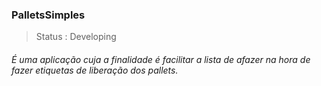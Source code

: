 ### PalletsSimples

>Status : Developing 

###### É uma aplicação cuja a finalidade é facilitar a lista de afazer na hora de fazer etiquetas de liberação dos pallets. 
